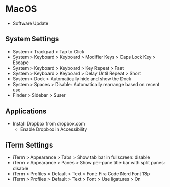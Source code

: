 # MacOS
- Software Update

## System Settings
- System > Trackpad > Tap to Click
- System > Keyboard > Keyboard > Modifier Keys > Caps Lock Key > Escape
- System > Keyboard > Keyboard > Key Repeat > Fast
- System > Keyboard > Keyboard > Delay Until Repeat > Short
- System > Dock > Automatically hide and show the Dock
- System > Spaces > Disable: Automatically rearrange based on recent use
- Finder > Sidebar > $user

## Applications
- Install Dropbox from dropbox.com
  - Enable Dropbox in Accessibility

## iTerm Settings
- iTerm > Appearance > Tabs > Show tab bar in fullscreen: disable
- iTerm > Appearance > Panes > Show per-pane title bar with split panes: disable
- iTerm > Profiles > Default > Text > Font: Fira Code Nerd Font 13p
- iTerm > Profiles > Default > Text > Font > Use ligatures > On

